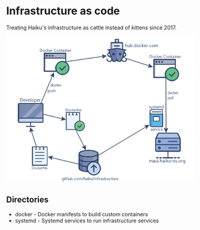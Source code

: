 # Infrastructure as code

Treating Haiku's infrastructure as cattle instead of kittens since 2017.

![Docker Workflow](docs/workflow.png)

## Directories

  * docker - Docker manifests to build custom containers
  * systemd - Systemd services to run infrastructure services
